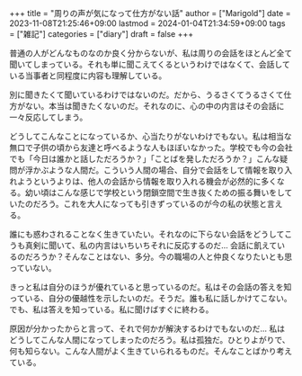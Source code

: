 +++
title = "周りの声が気になって仕方がない話"
author = ["Marigold"]
date = 2023-11-08T21:25:46+09:00
lastmod = 2024-01-04T21:34:59+09:00
tags = ["雑記"]
categories = ["diary"]
draft = false
+++

普通の人がどんなものなのか良く分からないが、私は周りの会話をほとんど全て聞いてしまっている。それも単に聞こえてくるというわけではなくて、会話している当事者と同程度に内容も理解している。

別に聞きたくて聞いているわけではないのだ。だから、うるさくてうるさくて仕方がない。本当は聞きたくないのだ。それなのに、心の中の内言はその会話に一々反応してしまう。

どうしてこんなことになっているか、心当たりがないわけでもない。私は相当な無口で子供の頃から友達と呼べるような人もほぼいなかった。学校でも今の会社でも「今日は誰かと話しただろうか？」「ことばを発しただろうか？」こんな疑問が浮かぶような人間だ。こういう人間の場合、自分で会話をして情報を取り入れようというよりは、他人の会話から情報を取り入れる機会が必然的に多くなる。幼い頃はこんな感じで学校という閉鎖空間で生き抜くための振る舞いをしていたのだろう。これを大人になっても引きずっているのが今の私の状態と言える。

誰にも惑わされることなく生きていたい。それなのに下らない会話をどうしてこうも真剣に聞いて、私の内言はいちいちそれに反応するのだ...
会話に飢えているのだろうか？そんなことはない、多分。今の職場の人と仲良くなりたいとも思っていない。

きっと私は自分のほうが優れていると思っているのだ。私はその会話の答えを知っている、自分の優越性を示したいのだ。そうだ。誰も私に話しかけてこない。でも、私は答えを知っている。私に聞けばすぐに終わる。

原因が分かったからと言って、それで何かが解決するわけでもないのだ...
私はどうしてこんな人間になってしまったのだろう。私は孤独だ。ひとりよがりで、何も知らない。こんな人間がよく生きていられるものだ。そんなことばかり考えている。
